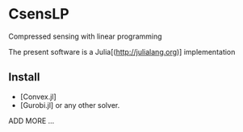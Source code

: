 CsensLP
=======

Compressed sensing with linear programming

The present software is a Julia[(http://julialang.org)] implementation

Install
-------

* [Convex.jl]
* [Gurobi.jl] or any other solver.


ADD MORE ...




